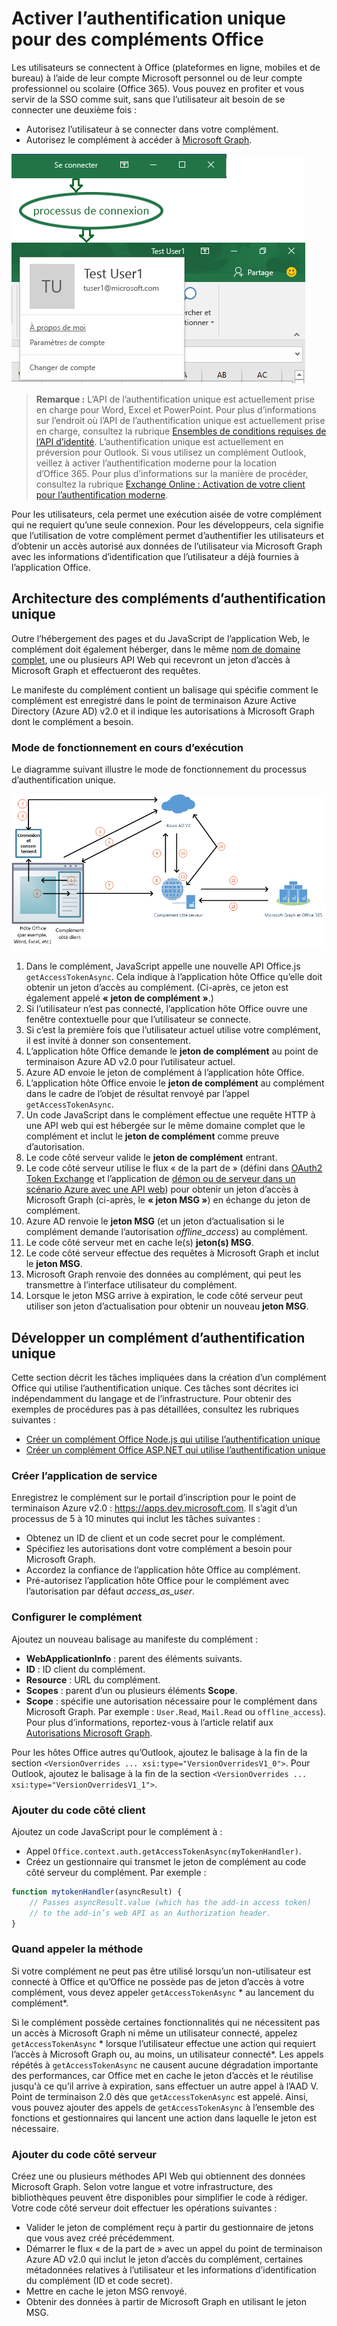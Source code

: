 # <a name="enable-single-sign-on-for-office-add-ins"></a>Activer l’authentification unique pour des compléments Office

Les utilisateurs se connectent à Office (plateformes en ligne, mobiles et de bureau) à l’aide de leur compte Microsoft personnel ou de leur compte professionnel ou scolaire (Office 365). Vous pouvez en profiter et vous servir de la SSO comme suit, sans que l’utilisateur ait besoin de se connecter une deuxième fois :

* Autorisez l’utilisateur à se connecter dans votre complément.
* Autorisez le complément à accéder à [Microsoft Graph](https://developer.microsoft.com/graph/docs).

![Image illustrant le processus de connexion pour un complément](../images/OfficeHostTitleBarLogin.png)

>**Remarque :** L’API de l’authentification unique est actuellement prise en charge pour Word, Excel et PowerPoint. Pour plus d’informations sur l’endroit où l’API de l’authentification unique est actuellement prise en charge, consultez la rubrique [Ensembles de conditions requises de l’API d’identité](http://dev.office.com/reference/add-ins/requirement-sets/identity-api-requirement-sets).
> L’authentification unique est actuellement en préversion pour Outlook. Si vous utilisez un complément Outlook, veillez à activer l’authentification moderne pour la location d’Office 365. Pour plus d’informations sur la manière de procéder, consultez la rubrique [Exchange Online : Activation de votre client pour l’authentification moderne](https://social.technet.microsoft.com/wiki/contents/articles/32711.exchange-online-how-to-enable-your-tenant-for-modern-authentication.aspx).

Pour les utilisateurs, cela permet une exécution aisée de votre complément qui ne requiert qu’une seule connexion. Pour les développeurs, cela signifie que l’utilisation de votre complément permet d’authentifier les utilisateurs et d’obtenir un accès autorisé aux données de l’utilisateur via Microsoft Graph avec les informations d’identification que l’utilisateur a déjà fournies à l’application Office.

## <a name="sso-add-in-architecture"></a>Architecture des compléments d’authentification unique

Outre l’hébergement des pages et du JavaScript de l’application Web, le complément doit également héberger, dans le même [nom de domaine complet](https://msdn.microsoft.com/fr-fr/library/windows/desktop/ms682135.aspx#_dns_fully_qualified_domain_name_fqdn__gly), une ou plusieurs API Web qui recevront un jeton d’accès à Microsoft Graph et effectueront des requêtes.

Le manifeste du complément contient un balisage qui spécifie comment le complément est enregistré dans le point de terminaison Azure Active Directory (Azure AD) v2.0 et il indique les autorisations à Microsoft Graph dont le complément a besoin.

### <a name="how-it-works-at-runtime"></a>Mode de fonctionnement en cours d’exécution

Le diagramme suivant illustre le mode de fonctionnement du processus d’authentification unique.
<!-- Minor fixes to the text in the diagram - change V2 to v2.0, and change "(e.g. Word, Excel, etc.)" to "(for example, Word, Excel)". -->
![Diagramme illustrant le processus d’authentification unique](../images/SSOOverviewDiagram.png)

1. Dans le complément, JavaScript appelle une nouvelle API Office.js `getAccessTokenAsync`. Cela indique à l’application hôte Office qu’elle doit obtenir un jeton d’accès au complément. (Ci-après, ce jeton est également appelé **« jeton de complément »**.)
1. Si l’utilisateur n’est pas connecté, l’application hôte Office ouvre une fenêtre contextuelle pour que l’utilisateur se connecte.
1.  Si c’est la première fois que l’utilisateur actuel utilise votre complément, il est invité à donner son consentement.
1. L’application hôte Office demande le **jeton de complément** au point de terminaison Azure AD v2.0 pour l’utilisateur actuel.
1. Azure AD envoie le jeton de complément à l’application hôte Office.
1. L’application hôte Office envoie le **jeton de complément** au complément dans le cadre de l’objet de résultat renvoyé par l’appel `getAccessTokenAsync`.
1. Un code JavaScript dans le complément effectue une requête HTTP à une API web qui est hébergée sur le même domaine complet que le complément et inclut le **jeton de complément** comme preuve d’autorisation.  
1. Le code côté serveur valide le **jeton de complément** entrant.
1. Le code côté serveur utilise le flux « de la part de » (défini dans [OAuth2 Token Exchange](https://tools.ietf.org/html/draft-ietf-oauth-token-exchange-02) et l’application de [démon ou de serveur dans un scénario Azure avec une API web](https://docs.microsoft.com/fr-fr/azure/active-directory/develop/active-directory-authentication-scenarios#daemon-or-server-application-to-web-api)) pour obtenir un jeton d’accès à Microsoft Graph (ci-après, le **« jeton MSG »**) en échange du jeton de complément.
1. Azure AD renvoie le **jeton MSG** (et un jeton d’actualisation si le complément demande l’autorisation *offline_access*) au complément.
1. Le code côté serveur met en cache le(s) **jeton(s) MSG**.
1. Le code côté serveur effectue des requêtes à Microsoft Graph et inclut le **jeton MSG**.
1. Microsoft Graph renvoie des données au complément, qui peut les transmettre à l’interface utilisateur du complément.
1. Lorsque le jeton MSG arrive à expiration, le code côté serveur peut utiliser son jeton d’actualisation pour obtenir un nouveau **jeton MSG**.

## <a name="develop-an-sso-add-in"></a>Développer un complément d’authentification unique

Cette section décrit les tâches impliquées dans la création d’un complément Office qui utilise l’authentification unique. Ces tâches sont décrites ici indépendamment du langage et de l’infrastructure. Pour obtenir des exemples de procédures pas à pas détaillées, consultez les rubriques suivantes :

* [Créer un complément Office Node.js qui utilise l’authentification unique](../develop/create-sso-office-add-ins-nodejs.md)
* [Créer un complément Office ASP.NET qui utilise l’authentification unique](../develop/create-sso-office-add-ins-aspnet.md)

### <a name="create-the-service-application"></a>Créer l’application de service

Enregistrez le complément sur le portail d’inscription pour le point de terminaison Azure v2.0 : https://apps.dev.microsoft.com. Il s’agit d’un processus de 5 à 10 minutes qui inclut les tâches suivantes :

* Obtenez un ID de client et un code secret pour le complément.
* Spécifiez les autorisations dont votre complément a besoin pour Microsoft Graph.
* Accordez la confiance de l’application hôte Office au complément.
* Pré-autorisez l’application hôte Office pour le complément avec l’autorisation par défaut *access_as_user*.

### <a name="configure-the-add-in"></a>Configurer le complément

Ajoutez un nouveau balisage au manifeste du complément :

* **WebApplicationInfo** : parent des éléments suivants.
* **ID** : ID client du complément.
* **Resource** : URL du complément.
* **Scopes** : parent d’un ou plusieurs éléments **Scope**.
* **Scope** : spécifie une autorisation nécessaire pour le complément dans Microsoft Graph. Par exemple : `User.Read`, `Mail.Read` ou `offline_access`). Pour plus d’informations, reportez-vous à l’article relatif aux [Autorisations Microsoft Graph](https://developer.microsoft.com/en-us/graph/docs/concepts/permissions_reference).

Pour les hôtes Office autres qu’Outlook, ajoutez le balisage à la fin de la section `<VersionOverrides ... xsi:type="VersionOverridesV1_0">`. Pour Outlook, ajoutez le balisage à la fin de la section `<VersionOverrides ... xsi:type="VersionOverridesV1_1">`.

### <a name="add-client-side-code"></a>Ajouter du code côté client

Ajoutez un code JavaScript pour le complément à :

* Appel `Office.context.auth.getAccessTokenAsync(myTokenHandler)`.
* Créez un gestionnaire qui transmet le jeton de complément au code côté serveur du complément. Par exemple :

```js
function mytokenHandler(asyncResult) {
    // Passes asyncResult.value (which has the add-in access token)
    // to the add-in’s web API as an Authorization header.
}
```

### <a name="when-to-call-the-method"></a>Quand appeler la méthode

Si votre complément ne peut pas être utilisé lorsqu’un non-utilisateur est connecté à Office et qu’Office ne possède pas de jeton d’accès à votre complément, vous devez appeler `getAccessTokenAsync` * au lancement du complément*.

Si le complément possède certaines fonctionnalités qui ne nécessitent pas un accès à Microsoft Graph ni même un utilisateur connecté, appelez `getAccessTokenAsync` * lorsque l’utilisateur effectue une action qui requiert l’accès à Microsoft Graph ou, au moins, un utilisateur connecté*. Les appels répétés à `getAccessTokenAsync` ne causent aucune dégradation importante des performances, car Office met en cache le jeton d’accès et le réutilise jusqu'à ce qu’il arrive à expiration, sans effectuer un autre appel à l’AAD V. Point de terminaison 2.0 dès que `getAccessTokenAsync` est appelé. Ainsi, vous pouvez ajouter des appels de `getAccessTokenAsync` à l’ensemble des fonctions et gestionnaires qui lancent une action dans laquelle le jeton est nécessaire.

### <a name="add-server-side-code"></a>Ajouter du code côté serveur

Créez une ou plusieurs méthodes API Web qui obtiennent des données Microsoft Graph. Selon votre langue et votre infrastructure, des bibliothèques peuvent être disponibles pour simplifier le code à rédiger. Votre code côté serveur doit effectuer les opérations suivantes :

* Valider le jeton de complément reçu à partir du gestionnaire de jetons que vous avez créé précédemment.
* Démarrer le flux « de la part de » avec un appel du point de terminaison Azure AD v2.0 qui inclut le jeton d’accès du complément, certaines métadonnées relatives à l’utilisateur et les informations d’identification du complément (ID et code secret).
* Mettre en cache le jeton MSG renvoyé.
* Obtenir des données à partir de Microsoft Graph en utilisant le jeton MSG.
